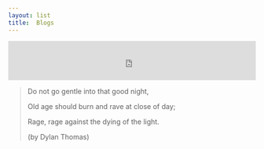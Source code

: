 ```yaml
---
layout: list
title:  Blogs
---
```


<iframe src="https://open.spotify.com/embed/track/6pWgRkpqVfxnj3WuIcJ7WP?theme=0" width="100%" height="80" frameBorder="0" allowtransparency="true" allow="encrypted-media"></iframe>

> Do not go gentle into that good night,
>
> Old age should burn and rave at close of day;
>
> Rage, rage against the dying of the light.
>
> (by Dylan Thomas)
